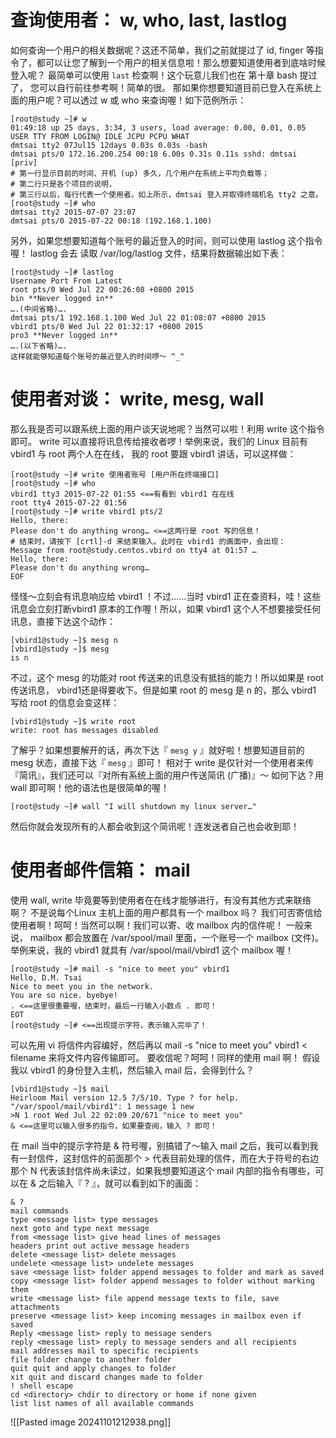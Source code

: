 # 查询使用者： w, who, last, lastlog
如何查询一个用户的相关数据呢？这还不简单，我们之前就提过了 id, finger 等指令了，都可以让您了解到一个用户的相关信息啦！那么想要知道使用者到底啥时候登入呢？ 最简单可以使用 `last` 检查啊！这个玩意儿我们也在 第十章 bash 提过了， 您可以自行前往参考啊！简单的很。
那如果你想要知道目前已登入在系统上面的用户呢？可以透过 w 或 who 来查询喔！如下范例所示：
```shell
[root@study ~]# w
01:49:18 up 25 days, 3:34, 3 users, load average: 0.00, 0.01, 0.05
USER TTY FROM LOGIN@ IDLE JCPU PCPU WHAT
dmtsai tty2 07Jul15 12days 0.03s 0.03s -bash
dmtsai pts/0 172.16.200.254 00:18 6.00s 0.31s 0.11s sshd: dmtsai [priv]
# 第一行显示目前的时间、开机 (up) 多久，几个用户在系统上平均负载等；
# 第二行只是各个项目的说明，
# 第三行以后，每行代表一个使用者。如上所示，dmtsai 登入并取得终端机名 tty2 之意。
[root@study ~]# who
dmtsai tty2 2015-07-07 23:07
dmtsai pts/0 2015-07-22 00:18 (192.168.1.100)
```
另外，如果您想要知道每个账号的最近登入的时间，则可以使用 lastlog 这个指令喔！ lastlog 会去
读取 /var/log/lastlog 文件，结果将数据输出如下表：
```shell
[root@study ~]# lastlog
Username Port From Latest
root pts/0 Wed Jul 22 00:26:08 +0800 2015
bin **Never logged in**
….(中间省略)….
dmtsai pts/1 192.168.1.100 Wed Jul 22 01:08:07 +0800 2015
vbird1 pts/0 Wed Jul 22 01:32:17 +0800 2015
pro3 **Never logged in**
….(以下省略)….
这样就能够知道每个账号的最近登入的时间啰～ ^_^
```

# 使用者对谈： write, mesg, wall
那么我是否可以跟系统上面的用户谈天说地呢？当然可以啦！利用 write 这个指令即可。 write 可以直接将讯息传给接收者啰！举例来说，我们的 Linux 目前有 vbird1 与 root 两个人在在线， 我的 root 要跟 vbird1 讲话，可以这样做：
```shell
[root@study ~]# write 使用者账号 [用户所在终端接口]
[root@study ~]# who
vbird1 tty3 2015-07-22 01:55 <==有看到 vbird1 在在线
root tty4 2015-07-22 01:56
[root@study ~]# write vbird1 pts/2
Hello, there:
Please don't do anything wrong… <==这两行是 root 写的信息！
# 结束时，请按下 [crtl]-d 来结束输入。此时在 vbird1 的画面中，会出现：
Message from root@study.centos.vbird on tty4 at 01:57 …
Hello, there:
Please don't do anything wrong…
EOF
```
怪怪～立刻会有讯息响应给 vbird1 ！不过……当时 vbird1 正在查资料，哇！这些讯息会立刻打断vbird1 原本的工作喔！所以，如果 vbird1 这个人不想要接受任何讯息，直接下达这个动作：
```shell
[vbird1@study ~]$ mesg n
[vbird1@study ~]$ mesg
is n
```
不过，这个 mesg 的功能对 root 传送来的讯息没有抵挡的能力！所以如果是 root 传送讯息， vbird1还是得要收下。但是如果 root 的 mesg 是 n 的，那么 vbird1 写给 root 的信息会变这样：
```shell
[vbird1@study ~]$ write root
write: root has messages disabled
```
了解乎？如果想要解开的话，再次下达『 `mesg y` 』就好啦！想要知道目前的 mesg 状态，直接下达『 `mesg` 』即可！
相对于 write 是仅针对一个使用者来传『简讯』，我们还可以『对所有系统上面的用户传送简讯 (广播)』～ 如何下达？用 wall 即可啊！他的语法也是很简单的喔！
```shell
[root@study ~]# wall "I will shutdown my linux server…"
```
然后你就会发现所有的人都会收到这个简讯呢！连发送者自己也会收到耶！
# 使用者邮件信箱： mail
使用 wall, write 毕竟要等到使用者在在线才能够进行，有没有其他方式来联络啊？ 不是说每个Linux 主机上面的用户都具有一个 mailbox 吗？ 我们可否寄信给使用者啊！呵呵！当然可以啊！我们可以寄、收 mailbox 内的信件呢！
一般来说， mailbox 都会放置在 /var/spool/mail 里面，一个账号一个 mailbox (文件)。举例来说，我的 vbird1 就具有 /var/spool/mail/vbird1 这个 mailbox 喔！
```shell
[root@study ~]# mail -s "nice to meet you" vbird1
Hello, D.M. Tsai
Nice to meet you in the network.
You are so nice. byebye!
. <==这里很重要喔，结束时，最后一行输入小数点 . 即可！
EOT
[root@study ~]# <==出现提示字符，表示输入完毕了！
```
可以先用 vi 将信件内容编好，然后再以 mail -s "nice to meet you" vbird1 < filename 来将文件内容传输即可。
要收信呢？呵呵！同样的使用 mail 啊！ 假设我以 vbird1 的身份登入主机，然后输入 mail 后，会得到什么？
```shell
[vbird1@study ~]$ mail
Heirloom Mail version 12.5 7/5/10. Type ? for help.
"/var/spool/mail/vbird1": 1 message 1 new
>N 1 root Wed Jul 22 02:09 20/671 "nice to meet you"
& <==这里可以输入很多的指令，如果要查阅，输入 ? 即可！
```
在 mail 当中的提示字符是 & 符号喔，别搞错了～输入 mail 之后，我可以看到我有一封信件，这封信件的前面那个 > 代表目前处理的信件，而在大于符号的右边那个 N 代表该封信件尚未读过，如果我想要知道这个 mail 内部的指令有哪些，可以在 & 之后输入『 ? 』，就可以看到如下的画面：
```shell
& ?
mail commands
type <message list> type messages
next goto and type next message
from <message list> give head lines of messages
headers print out active message headers
delete <message list> delete messages
undelete <message list> undelete messages
save <message list> folder append messages to folder and mark as saved
copy <message list> folder append messages to folder without marking them
write <message list> file append message texts to file, save attachments
preserve <message list> keep incoming messages in mailbox even if saved
Reply <message list> reply to message senders
reply <message list> reply to message senders and all recipients
mail addresses mail to specific recipients
file folder change to another folder
quit quit and apply changes to folder
xit quit and discard changes made to folder
! shell escape
cd <directory> chdir to directory or home if none given
list list names of all available commands
```
![[Pasted image 20241101212938.png]]
